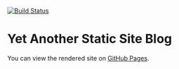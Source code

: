 [![Build Status](https://img.shields.io/endpoint.svg?url=https%3A%2F%2Factions-badge.atrox.dev%2FhadjilucasL%2Fblog%2Fbadge%3Fref%3Dmaster&style=flat)](https://actions-badge.atrox.dev/hadjilucasL/blog/goto?ref=master)

# Yet Another Static Site Blog
You can view the rendered site on [GitHub Pages](https://hadjilucasL.github.io).
